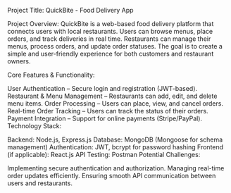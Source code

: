 Project Title: QuickBite - Food Delivery App

Project Overview:
QuickBite is a web-based food delivery platform that connects users with local restaurants. Users can browse menus, place orders, and track deliveries in real time. Restaurants can manage their menus, process orders, and update order statuses. The goal is to create a simple and user-friendly experience for both customers and restaurant owners.

Core Features & Functionality:

User Authentication – Secure login and registration (JWT-based).
Restaurant & Menu Management – Restaurants can add, edit, and delete menu items.
Order Processing – Users can place, view, and cancel orders.
Real-time Order Tracking – Users can track the status of their orders.
Payment Integration – Support for online payments (Stripe/PayPal).
Technology Stack:

Backend: Node.js, Express.js
Database: MongoDB (Mongoose for schema management)
Authentication: JWT, bcrypt for password hashing
Frontend (if applicable): React.js
API Testing: Postman
Potential Challenges:

Implementing secure authentication and authorization.
Managing real-time order updates efficiently.
Ensuring smooth API communication between users and restaurants.
